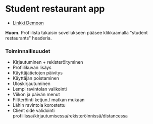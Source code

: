 # Student restaurant app

- [Linkki Demoon](https://users.metropolia.fi/~teemueka/restaurant%20app/mainApp/main.html)

**Huom.** Profiilista takaisin sovellukseen pääsee klikkaamalla "student restaurants" headeria. 

### Toiminnallisuudet

- Kirjautuminen + rekisteröityminen
- Profiilikuvan lisäys
- Käyttäjätietojen päivitys
- Käyttäjän poistaminen
- Uloskirjautuminen
- Lempi ravintolan valikointi
- Viikon ja päivän menut
- Filtteröinti ketjun / matkan mukaan
- Lähin ravintola korostettu
- Client side validointi profiilissa/kirjautumisessa/rekisteröinnissä/distancessa

